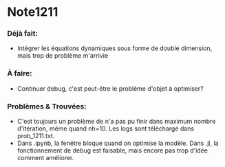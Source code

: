 # Note1211

### Déjà fait:

- Intégrer les équations dynamiques sous forme de double dimension, mais trop de problème m'arrivie

  

### À faire:

- Continuer debug, c'est peut-être le problème d'objet à optimiser?

  

  

### Problèmes & Trouvées: 

- C'est toujours un problème de n'a pas pu finir dans maximum nombre d'itération, même quand nh=10. Les logs sont téléchargé dans prob_1211.txt.
- Dans .ipynb, la fenêtre bloque quand on optimise la modèle. Dans .jl, la fonctionnement de debug est faisable, mais encore pas trop d'idée comment améliorer.
